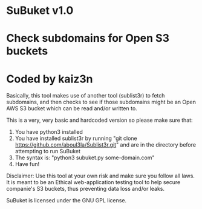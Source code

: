 # SuBuket v1.0
# Check subdomains for Open S3 buckets
# Coded by kaiz3n

Basically, this tool makes use of another tool (sublist3r) to fetch subdomains, and then checks to see if those subdomains might be an Open AWS S3 bucket which can be read and/or written to.


This is a very, very basic and hardcoded version so please make sure that:
1) You have python3 installed
2) You have installed sublist3r by running "git clone https://github.com/aboul3la/Sublist3r.git" and are in the directory before attempting to run SuBuket
3) The syntax is: "python3 subuket.py some-domain.com"
4) Have fun!


Disclaimer: Use this tool at your own risk and make sure you follow all laws. It is meant to be an Ethical web-application testing tool to help secure companie's S3 buckets, thus preventing data loss and/or leaks. 


SuBuket is licensed under the GNU GPL license.
